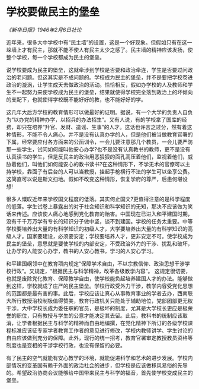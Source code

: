 # 学校要做民主的堡垒

_《新华日报》1946年2月6日社论_

近年来，很多大中学校中有“民主墙”的设置，这是一个好现象。但假如只有在这一垛墙上才有民主，那就不能不使人有民主太少之感了。民主墙的精神应该发扬，使整个学校，每一个学校都成为民主的堡垒。

说学校要成为民主的堡垒，这就牵涉到学校是否要和政治牵连，学生是否要过问政治的老问题。但这其实是不成问题的。学校成为民主的堡垒，并不是要把学校卷进政治的漩涡，让学生成天去做政治的活动。恰恰相反，假如办学校的人及教师和学生不一起努力来使学校成为民主的堡垒，结果就使得学校完全落到政治上的坏倾向的支配下，也就使得学校既不能好好的教，也不能好好的学。

这几年大后方学校的教育情形可以做最好的证明。据说，有一个大学的负责人自负为“以办党的精神办学，以招兵的办法招生”。又有人说，有的学校拿了国库的经费，却只在培养“升官、发财、造谣、生事”的人才。这话也许言之过分，然有着这种情形，不能不令人痛心。并不是没有认真办学的人，但是他们被当做教育官署的下属，经常要应付各方面来的公函训令，一会儿要注意那几个教员，一会儿要严防那一些学生，试问如何能叫他安心办学?也不是没有认真教书的教师，更不是没有认真读书的学生，但是反民主的政治用恶狠狠的面孔高压着他们，监视着他们，威胁着他们，叫他们如何能安心的教书读书?在这种情形下，不学无术的官僚可以主持学校，靠面子有后台的人可以当教授，挂起手枪横行不法的学生可以坐享公费。这简直可以说是斯文扫地。假如不改变这种情形，恢复学府的尊严，后患何堪设想!

很多人慨叹近年来学校国文程度的低落。其实何止国文?更值得注意的是科学程度的低落。学生试卷上暴露出的对于社会知识和科学知识的无知，那决不应该做为笑话来传述。应该使人痛心地感到党化教育的贻害。中国现在已进入和平建国时期，没有千千万万学有专长的知识分子做中坚，谈不到建国。学校的任务太重要。中等学校要培养出大量的有科学知识的初级人才，大学要培养出大量的有科学知识的高级人才。国家要建设，必须要安定；学校要培养人才，更非安定不可。使学校成为民主的堡垒，意思就是要使学校的内部安定，不受政治外力的干涉、扰乱和破坏，让办学的人能安心办学，教书的人安心教书，学习的人安心学习。

和平建国纲领中在教育项内规定“保障学术自由，不以宗教信仰、政治思想干涉学校行政”。又规定，“根据民主与科学精神，改革各级教学内容”。 这规定很切要，也就是废除党化教育、保障教学自由，使学校能负起培养建国人才的办法。能够做到这样，学校就成了庄严的民主堡垒。学校行政受外力干涉，教学内容受党化思想的范围都是最有害的事。此后，学校应该让真心从事教育事业的学者去办，西南联大所行教授治校制极值得赞美，教育行政机关只能处于辅助地位，党部团部更无权干涉。大中学校长成为委任职的官员，是极坏的制度，尤其是大学校长更应是极荣誉的职位，只有教授与学生的公意才能决定其去留。此后，教科书的统制应该取消，让学者根据民主与科学的精神而自由地编撰，在党化精神下所订的各级学校课程标准应该征专家学者教育工作者的意见进行修改，学校内教师讲学、学生讨论的自由应该做到充分的保障。此外，现行的统一招考，教育官署审定教授教员资格等制度也是变相的干涉学校行政，也没有保留的必要。

有了民主的空气就能有安心教学的环境，就能促进科学和艺术的进步发展。学校内部情况的变革固有赖于外面的政治社会的进步，但学校是应该做移风易俗的先导的。希望政治协商会议能够给中国带来民主与科学的福音，首先使学校变成民主的堡垒。 
